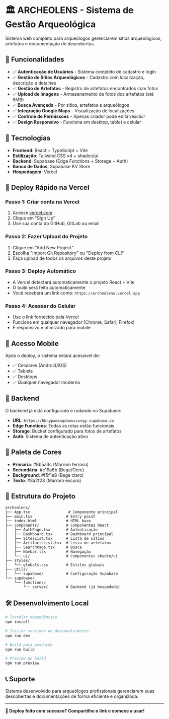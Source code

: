 # 🏛️ ARCHEOLENS - Sistema de Gestão Arqueológica

Sistema web completo para arqueólogos gerenciarem sítios arqueológicos, artefatos e documentação de descobertas.

## 🌟 Funcionalidades

- ✅ **Autenticação de Usuários** - Sistema completo de cadastro e login
- ✅ **Gestão de Sítios Arqueológicos** - Cadastro com localização, descrição e detalhes
- ✅ **Gestão de Artefatos** - Registro de artefatos encontrados com fotos
- ✅ **Upload de Imagens** - Armazenamento de fotos dos artefatos (até 5MB)
- ✅ **Busca Avançada** - Por sítios, artefatos e arqueólogos
- ✅ **Integração Google Maps** - Visualização de localizações
- ✅ **Controle de Permissões** - Apenas criador pode editar/excluir
- ✅ **Design Responsivo** - Funciona em desktop, tablet e celular

## 🎨 Tecnologias

- **Frontend**: React + TypeScript + Vite
- **Estilização**: Tailwind CSS v4 + shadcn/ui
- **Backend**: Supabase (Edge Functions + Storage + Auth)
- **Banco de Dados**: Supabase KV Store
- **Hospedagem**: Vercel

## 🚀 Deploy Rápido na Vercel

### Passo 1: Criar conta na Vercel
1. Acesse [vercel.com](https://vercel.com)
2. Clique em "Sign Up"
3. Use sua conta do GitHub, GitLab ou email

### Passo 2: Fazer Upload do Projeto
1. Clique em "Add New Project"
2. Escolha "Import Git Repository" ou "Deploy from CLI"
3. Faça upload de todos os arquivos deste projeto

### Passo 3: Deploy Automático
- A Vercel detectará automaticamente o projeto React + Vite
- O build será feito automaticamente
- Você receberá um link como: `https://archeolens.vercel.app`

### Passo 4: Acessar do Celular
- Use o link fornecido pela Vercel
- Funciona em qualquer navegador (Chrome, Safari, Firefox)
- É responsivo e otimizado para mobile

## 📱 Acesso Mobile

Após o deploy, o sistema estará acessível de:
- ✅ Celulares (Android/iOS)
- ✅ Tablets
- ✅ Desktops
- ✅ Qualquer navegador moderno

## 🔐 Backend

O backend já está configurado e rodando no Supabase:
- **URL**: `https://hbnypamsxqdanuvcvvqy.supabase.co`
- **Edge Functions**: Todas as rotas estão funcionais
- **Storage**: Bucket configurado para fotos de artefatos
- **Auth**: Sistema de autenticação ativo

## 🎨 Paleta de Cores

- **Primária**: #8b5a3c (Marrom terroso)
- **Secundária**: #c19a6b (Bege/Ocre)
- **Background**: #f5f1e8 (Bege claro)
- **Texto**: #3a2f23 (Marrom escuro)

## 📝 Estrutura do Projeto

```
archeolens/
├── App.tsx                 # Componente principal
├── main.tsx               # Entry point
├── index.html             # HTML base
├── components/            # Componentes React
│   ├── AuthPage.tsx       # Autenticação
│   ├── Dashboard.tsx      # Dashboard principal
│   ├── SitesList.tsx      # Lista de sítios
│   ├── ArtifactsList.tsx  # Lista de artefatos
│   ├── SearchPage.tsx     # Busca
│   ├── Navbar.tsx         # Navegação
│   └── ui/                # Componentes shadcn/ui
├── styles/
│   └── globals.css        # Estilos globais
├── utils/
│   └── supabase/          # Configuração Supabase
└── supabase/
    └── functions/
        └── server/        # Backend (já hospedado)
```

## 🛠️ Desenvolvimento Local

```bash
# Instalar dependências
npm install

# Iniciar servidor de desenvolvimento
npm run dev

# Build para produção
npm run build

# Preview do build
npm run preview
```

## 📞 Suporte

Sistema desenvolvido para arqueólogos profissionais gerenciarem suas descobertas e documentações de forma eficiente e organizada.

---

**🚀 Deploy feito com sucesso? Compartilhe o link e comece a usar!**

